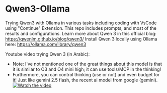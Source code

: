 # Qwen3-Ollama
Trying Qwen3 with Ollama in various tasks including coding with VsCode using "Continue" Extension. This repo includes prompts, and most of the results and configurations.
Learn more about Qwen 3 in this official blog: https://qwenlm.github.io/blog/qwen3/
Install Qwen 3 locally using Ollama here: https://ollama.com/library/qwen3

Youtube video trying Qwen 3 (in Arabic):
- Note: I've not mentioned one of the great things about this model is that it is similar to O3 and O4 mini high; it can use tools/MCP in the thinking!
- Furthermore, you can control thinking (use or not) and even budget for it! Just like gemini 2.5 flash, the recent ai model from google (gemini).
[![Watch the video](https://img.youtube.com/vi/jdDIEMz_Tw0/maxresdefault.jpg)](https://youtu.be/jdDIEMz_Tw0)
